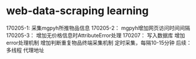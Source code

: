 # web-data-scraping learning
170205-1:  采集mgpyh所推物品信息
170205-2： mgpyh增加网页访问时间间隔
170205-3： 增加无价格信息时AttributeError处理
170207：
	写入数据库
	增加error处理机制
	增加判断重复物品终端采集机制
	定时采集，每隔10-15分钟
后续：
	多线程
	代理地址
	